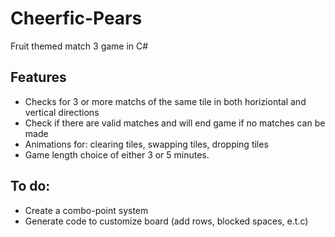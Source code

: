 # Cheerfic-Pears
Fruit themed match 3 game in C#

## Features
* Checks for 3 or more matchs of the same tile in both horiziontal and vertical directions
* Check if there are valid matches and will end game if no matches can be made
* Animations for: clearing tiles, swapping tiles, dropping tiles 
* Game length choice of either 3 or 5 minutes.

## To do:
* Create a combo-point system 
* Generate code to customize board (add rows, blocked spaces, e.t.c)

